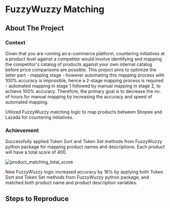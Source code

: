 # FuzzyWuzzy Matching

## About The Project

### Context
Given that you are running an e-commerce platform, countering initiatives at a product level against a competitor would involve identifying and mapping the competitor's catalog of products against your own internal catalog before price comparisons are possible. This project aims to optimize the latter part - mapping stage - however automating this mapping process with 100% accuracy is impossible, hence a 2-stage mapping process is required - automated mapping in stage 1 followed by manual mapping in stage 2, to achieve 100% accuracy. Therefore, the primary goal is to decrease the no. of hours for manual mapping by increasing the accuracy and speed of automated mapping.

Utilized FuzzyWuzzy matching logic to map products between Shopee and Lazada for countering initiatives.

### Achievement
Successfully applied Token Sort and Token Set methods from FuzzyWuzzy python package for mapping product names and descriptions. Each product will have a total score of 400.

![product_matching_total_score](https://user-images.githubusercontent.com/24253921/131311805-6562c08a-e130-4c0b-b573-0158302651b7.jpg)

New FuzzyWuzzy logic increased accuracy by 16% by applying both Token Sort and Token Set methods from FuzzyWuzzy python package, and matched both product name and product description variables.

## Steps to Reproduce
